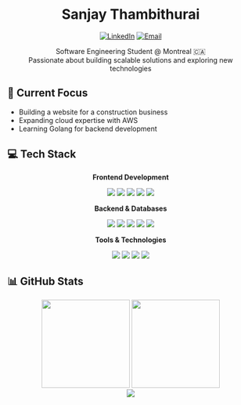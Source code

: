 <h1 align="center">Sanjay Thambithurai</h1>

<p align="center">
  <a href="https://www.linkedin.com/in/sanjaythambithurai/"><img src="https://img.shields.io/badge/-LinkedIn-0A66C2?style=flat-square&logo=linkedin&logoColor=white" alt="LinkedIn" /></a>
  <a href="mailto:ssthambithurai@gmail.com"><img src="https://img.shields.io/badge/-Email-EA4335?style=flat-square&logo=gmail&logoColor=white" alt="Email" /></a>
</p>

<p align="center">
  Software Engineering Student @ Montreal 🇨🇦<br/>
  Passionate about building scalable solutions and exploring new technologies
</p>

## 🚀 Current Focus

- Building a website for a construction business
- Expanding cloud expertise with AWS
- Learning Golang for backend development

## 💻 Tech Stack

<div align="center">

**Frontend Development**
<p>
  <img src="https://img.shields.io/badge/-React-61DAFB?style=flat-square&logo=react&logoColor=black" />
  <img src="https://img.shields.io/badge/-TypeScript-3178C6?style=flat-square&logo=typescript&logoColor=white" />
  <img src="https://img.shields.io/badge/-JavaScript-F7DF1E?style=flat-square&logo=javascript&logoColor=black" />
  <img src="https://img.shields.io/badge/-HTML5-E34F26?style=flat-square&logo=html5&logoColor=white" />
  <img src="https://img.shields.io/badge/-CSS3-1572B6?style=flat-square&logo=css3&logoColor=white" />
</p>

**Backend & Databases**
<p>
  <img src="https://img.shields.io/badge/-Node.js-339933?style=flat-square&logo=node.js&logoColor=white" />
  <img src="https://img.shields.io/badge/-Python-3776AB?style=flat-square&logo=python&logoColor=white" />
  <img src="https://img.shields.io/badge/-Java-007396?style=flat-square&logo=java&logoColor=white" />
  <img src="https://img.shields.io/badge/-MongoDB-47A248?style=flat-square&logo=mongodb&logoColor=white" />
  <img src="https://img.shields.io/badge/-MySQL-4479A1?style=flat-square&logo=mysql&logoColor=white" />
</p>

**Tools & Technologies**
<p>
  <img src="https://img.shields.io/badge/-Git-F05032?style=flat-square&logo=git&logoColor=white" />
  <img src="https://img.shields.io/badge/-AWS-232F3E?style=flat-square&logo=amazon-aws&logoColor=white" />
  <img src="https://img.shields.io/badge/-Docker-2496ED?style=flat-square&logo=docker&logoColor=white" />
  <img src="https://img.shields.io/badge/-Figma-F24E1E?style=flat-square&logo=figma&logoColor=white" />
</p>

</div>

## 📊 GitHub Stats

<div align="center">
  <img height="180em" src="https://github-readme-stats.vercel.app/api?username=jay-thambi&show_icons=true&theme=tokyonight&hide_border=true&count_private=true&include_all_commits=true&bg_color=0D1117" />
  <img height="180em" src="https://streak-stats.demolab.com?user=jay-thambi&theme=tokyonight&hide_border=true&background=0D1117&date_format=M%20j%5B%2C%20Y%5D" />
</div>

<div align="center">
  <img src="https://github-readme-stats.vercel.app/api/top-langs/?username=jay-thambi&layout=compact&theme=tokyonight&hide_border=true&bg_color=0D1117" />
</div>